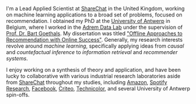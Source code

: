 I'm a Lead Applied Scientist at [ShareChat](https://sharechat.com/team/data-science) in the United Kingdom, working on machine learning applications to a broad set of problems, focused on recommendation.
I obtained my PhD at the [University of Antwerp](https://www.uantwerpen.be/en/) in Belgium, where I worked in the [Adrem Data Lab](http://adrem.uantwerpen.be/) under the supervision of [Prof. Dr. Bart Goethals](https://www.uantwerpen.be/en/staff/bart-goethals/).
My dissertation was titled ["Offline Approaches to Recommendation with Online Success"](http://adrem.uantwerpen.be/bibrem/pubs/Jeunen2021PhDThesis.pdf).
Generally, my research interests revolve around _machine learning_, specifically applying ideas from _causal_ and _countefactual inference_ to _information retrieval_ and _recommender systems_.

I enjoy working on a synthesis of theory and application, and have been lucky to collaborative with various industrial research laboratories aside from [ShareChat](https://sharechat.com/team/data-science) throughout my studies, including [Amazon](https://www.amazon.science/), [Spotify Research](https://research.atspotify.com/), [Facebook](https://research.fb.com/), [Criteo](https://ailab.criteo.com/), [Technicolor](https://www.technicolor.com/), and several University of Antwerp spin-offs.
